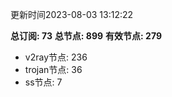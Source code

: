 更新时间2023-08-03 13:12:22

**总订阅: 73**
**总节点: 899**
**有效节点: 279**
- v2ray节点: 236
- trojan节点: 36
- ss节点: 7
